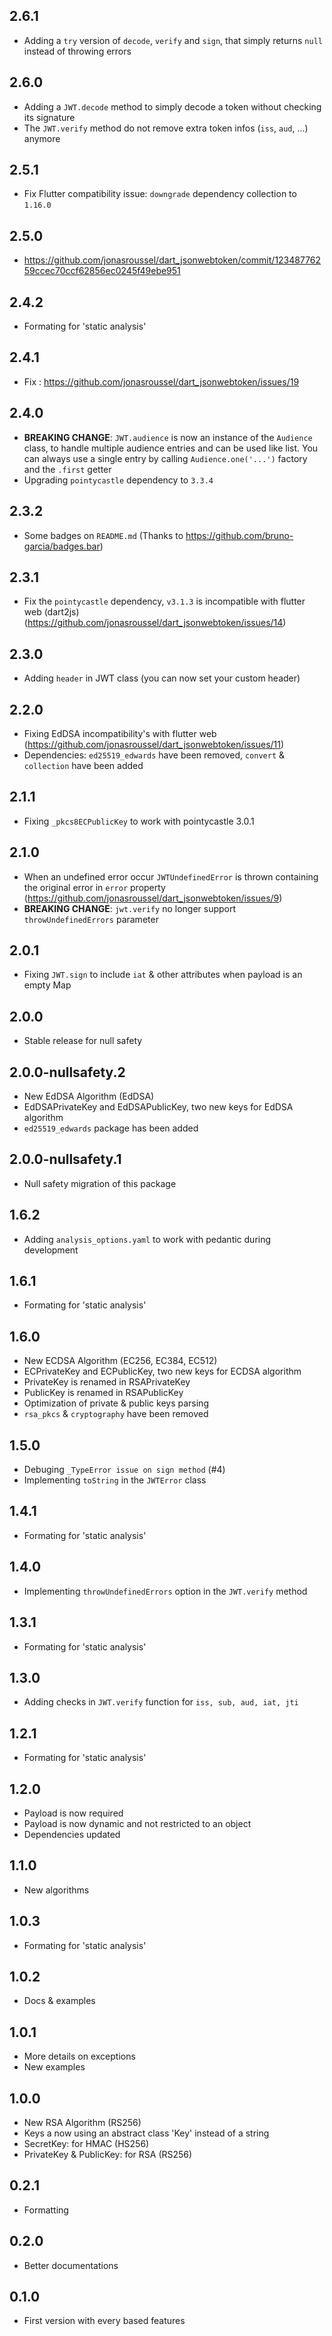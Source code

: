 ## 2.6.1

- Adding a `try` version of `decode`, `verify` and `sign`, that simply returns `null` instead of throwing errors

## 2.6.0

- Adding a `JWT.decode` method to simply decode a token without checking its signature
- The `JWT.verify` method do not remove extra token infos (`iss`, `aud`, ...) anymore

## 2.5.1

- Fix Flutter compatibility issue: `downgrade` dependency collection to `1.16.0`

## 2.5.0

- https://github.com/jonasroussel/dart_jsonwebtoken/commit/12348776259ccec70ccf62856ec0245f49ebe951

## 2.4.2

- Formating for 'static analysis'

## 2.4.1

- Fix : https://github.com/jonasroussel/dart_jsonwebtoken/issues/19

## 2.4.0

- **BREAKING CHANGE**: `JWT.audience` is now an instance of the `Audience` class, to handle multiple audience entries and can be used like list. You can always use a single entry by calling `Audience.one('...')` factory and the `.first` getter
- Upgrading `pointycastle` dependency to `3.3.4`

## 2.3.2

- Some badges on `README.md` (Thanks to https://github.com/bruno-garcia/badges.bar)

## 2.3.1

- Fix the `pointycastle` dependency, `v3.1.3` is incompatible with flutter web (dart2js)
  (https://github.com/jonasroussel/dart_jsonwebtoken/issues/14)

## 2.3.0

- Adding `header` in JWT class (you can now set your custom header)

## 2.2.0

- Fixing EdDSA incompatibility's with flutter web (https://github.com/jonasroussel/dart_jsonwebtoken/issues/11)
- Dependencies: `ed25519_edwards` have been removed, `convert` & `collection` have been added

## 2.1.1

- Fixing `_pkcs8ECPublicKey` to work with pointycastle 3.0.1

## 2.1.0

- When an undefined error occur `JWTUndefinedError` is thrown containing the original error in `error` property (https://github.com/jonasroussel/dart_jsonwebtoken/issues/9)
- **BREAKING CHANGE**: `jwt.verify` no longer support `throwUndefinedErrors` parameter

## 2.0.1

- Fixing `JWT.sign` to include `iat` & other attributes when payload is an empty Map

## 2.0.0

- Stable release for null safety

## 2.0.0-nullsafety.2

- New EdDSA Algorithm (EdDSA)
- EdDSAPrivateKey and EdDSAPublicKey, two new keys for EdDSA algorithm
- `ed25519_edwards` package has been added

## 2.0.0-nullsafety.1

- Null safety migration of this package

## 1.6.2

- Adding `analysis_options.yaml` to work with pedantic during development

## 1.6.1

- Formating for 'static analysis'

## 1.6.0

- New ECDSA Algorithm (EC256, EC384, EC512)
- ECPrivateKey and ECPublicKey, two new keys for ECDSA algorithm
- PrivateKey is renamed in RSAPrivateKey
- PublicKey is renamed in RSAPublicKey
- Optimization of private & public keys parsing
- `rsa_pkcs` & `cryptography` have been removed

## 1.5.0

- Debuging `_TypeError issue on sign method` (#4)
- Implementing `toString` in the `JWTError` class

## 1.4.1

- Formating for 'static analysis'

## 1.4.0

- Implementing `throwUndefinedErrors` option in the `JWT.verify` method

## 1.3.1

- Formating for 'static analysis'

## 1.3.0

- Adding checks in `JWT.verify` function for `iss, sub, aud, iat, jti`

## 1.2.1

- Formating for 'static analysis'

## 1.2.0

- Payload is now required
- Payload is now dynamic and not restricted to an object
- Dependencies updated

## 1.1.0

- New algorithms

## 1.0.3

- Formating for 'static analysis'

## 1.0.2

- Docs & examples

## 1.0.1

- More details on exceptions
- New examples

## 1.0.0

- New RSA Algorithm (RS256)
- Keys a now using an abstract class 'Key' instead of a string
- SecretKey: for HMAC (HS256)
- PrivateKey & PublicKey: for RSA (RS256)

## 0.2.1

- Formatting

## 0.2.0

- Better documentations

## 0.1.0

- First version with every based features
